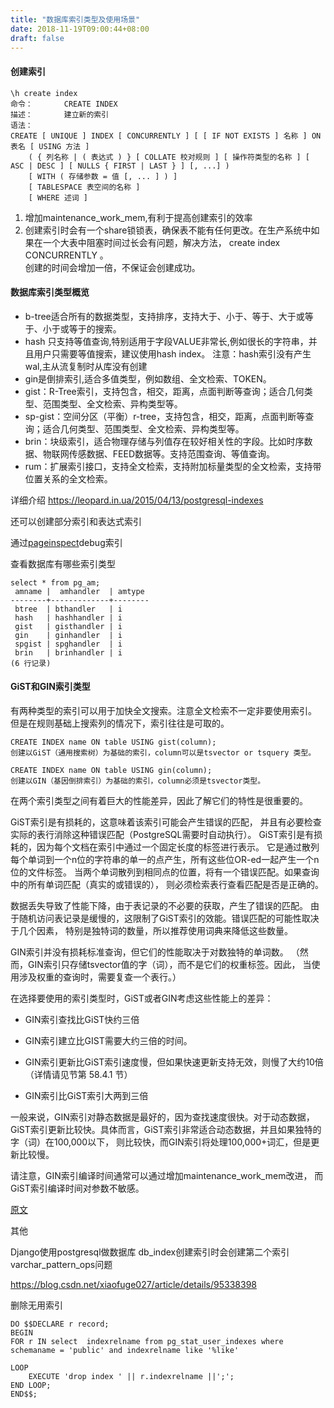 ```yaml
---
title: "数据库索引类型及使用场景"
date: 2018-11-19T09:00:44+08:00
draft: false
---
```


#### 创建索引

```
\h create index
命令：       CREATE INDEX
描述：       建立新的索引
语法：
CREATE [ UNIQUE ] INDEX [ CONCURRENTLY ] [ [ IF NOT EXISTS ] 名称 ] ON 表名 [ USING 方法 ]
    ( { 列名称 | ( 表达式 ) } [ COLLATE 校对规则 ] [ 操作符类型的名称 ] [ ASC | DESC ] [ NULLS { FIRST | LAST } ] [, ...] )
    [ WITH ( 存储参数 = 值 [, ... ] ) ]
    [ TABLESPACE 表空间的名称 ]
    [ WHERE 述词 ]
```

1. 增加maintenance_work_mem,有利于提高创建索引的效率
2. 创建索引时会有一个share锁锁表，确保表不能有任何更改。在生产系统中如果在一个大表中阻塞时间过长会有问题，解决方法， create index CONCURRENTLY 。  
   创建的时间会增加一倍，不保证会创建成功。


#### 数据库索引类型概览

- b-tree适合所有的数据类型，支持排序，支持大于、小于、等于、大于或等于、小于或等于的搜索。
- hash 只支持等值查询,特别适用于字段VALUE非常长,例如很长的字符串，并且用户只需要等值搜索，建议使用hash index。 注意：hash索引没有产生wal,主从流复制时从库没有创建 
- gin是倒排索引,适合多值类型，例如数组、全文检索、TOKEN。  
- gist：R-Tree索引，支持包含，相交，距离，点面判断等查询；适合几何类型、范围类型、全文检索、异构类型等。 
- sp-gist：空间分区（平衡）r-tree，支持包含，相交，距离，点面判断等查询；适合几何类型、范围类型、全文检索、异构类型等。 
- brin：块级索引，适合物理存储与列值存在较好相关性的字段。比如时序数据、物联网传感数据、FEED数据等。支持范围查询、等值查询。  
- rum：扩展索引接口，支持全文检索，支持附加标量类型的全文检索，支持带位置关系的全文检索。  

详细介绍 https://leopard.in.ua/2015/04/13/postgresql-indexes   

还可以创建部分索引和表达式索引

通过[pageinspect](https://www.postgresql.org/docs/10/pageinspect.html)debug索引

查看数据库有哪些索引类型
```
select * from pg_am;
 amname |  amhandler  | amtype 
--------+-------------+--------
 btree  | bthandler   | i
 hash   | hashhandler | i
 gist   | gisthandler | i
 gin    | ginhandler  | i
 spgist | spghandler  | i
 brin   | brinhandler | i
(6 行记录)

```
#### GiST和GIN索引类型

有两种类型的索引可以用于加快全文搜索。注意全文检索不一定非要使用索引。 但是在规则基础上搜索列的情况下，索引往往是可取的。
```
CREATE INDEX name ON table USING gist(column);
创建以GiST（通用搜索树）为基础的索引，column可以是tsvector or tsquery 类型。
```
```
CREATE INDEX name ON table USING gin(column);
创建以GIN（基因倒排索引）为基础的索引，column必须是tsvector类型。
```
在两个索引类型之间有着巨大的性能差异，因此了解它们的特性是很重要的。

GiST索引是有损耗的，这意味着该索引可能会产生错误的匹配， 并且有必要检查实际的表行消除这种错误匹配（PostgreSQL需要时自动执行）。 GiST索引是有损耗的，因为每个文档在索引中通过一个固定长度的标签进行表示。 它是通过散列每个单词到一个n位的字符串的单一的点产生，所有这些位OR-ed一起产生一个n位的文件标签。 当两个单词散列到相同点的位置，将有一个错误匹配。如果查询中的所有单词匹配（真实的或错误的）， 则必须检索表行查看匹配是否是正确的。

数据丢失导致了性能下降，由于表记录的不必要的获取，产生了错误的匹配。 由于随机访问表记录是缓慢的，这限制了GiST索引的效能。错误匹配的可能性取决于几个因素， 特别是独特词的数量，所以推荐使用词典来降低这些数量。

GIN索引并没有损耗标准查询，但它们的性能取决于对数独特的单词数。 （然而，GIN索引只存储tsvector值的字（词），而不是它们的权重标签。因此， 当使用涉及权重的查询时，需要复查一个表行。）

在选择要使用的索引类型时，GiST或者GIN考虑这些性能上的差异：

- GIN索引查找比GiST快约三倍

- GIN索引建立比GIST需要大约三倍的时间。

- GIN索引更新比GiST索引速度慢，但如果快速更新支持无效，则慢了大约10倍（详情请见节第 58.4.1 节）

- GIN索引比GiST索引大两到三倍

一般来说，GIN索引对静态数据是最好的，因为查找速度很快。对于动态数据， GiST索引更新比较快。具体而言，GiST索引非常适合动态数据，并且如果独特的字（词）在100,000以下， 则比较快，而GIN索引将处理100,000+词汇，但是更新比较慢。

请注意，GIN索引编译时间通常可以通过增加maintenance_work_mem改进， 而GiST索引编译时间对参数不敏感。 

[原文](http://www.postgres.cn/docs/9.4/textsearch-indexes.html)

其他

Django使用postgresql做数据库 db_index创建索引时会创建第二个索引varchar_pattern_ops问题

https://blog.csdn.net/xiaofuge027/article/details/95338398

删除无用索引

```
DO $$DECLARE r record;
BEGIN
FOR r IN select  indexrelname from pg_stat_user_indexes where schemaname = 'public' and indexrelname like '%like'

LOOP
    EXECUTE 'drop index ' || r.indexrelname ||';';
END LOOP;
END$$;
```
